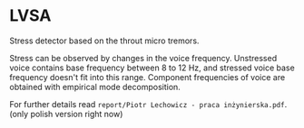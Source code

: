 # LVSA
Stress detector based on the throut micro tremors.

Stress can be observed by changes in the voice frequency.
Unstressed voice contains base frequency between 8 to 12 Hz, and stressed voice base frequency doesn't fit into this range. Component frequencies of voice are obtained with empirical mode decomposition.

For further details read `report/Piotr Lechowicz - praca inżynierska.pdf`. (only polish version right now)
